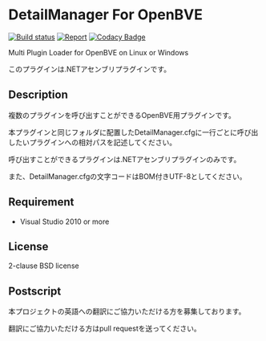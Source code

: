 ﻿# DetailManager For OpenBVE

[![Build status](https://ci.appveyor.com/api/projects/status/i40rfo79ku587d5g?svg=true)](https://ci.appveyor.com/project/s520/detailmanager-for-openbve)
[![Report](https://inspecode.rocro.com/badges/github.com/s520/DetailManager_For_OpenBVE/report?token=vIu4ZXRCduop3yohyqB8DGf4a93yme3eDJEzlu3WtTA&branch=master)](https://inspecode.rocro.com/reports/github.com/s520/DetailManager_For_OpenBVE/branch/master/summary)
[![Codacy Badge](https://api.codacy.com/project/badge/Grade/c25e3343b87845e5a6a2d0d010654cae)](https://www.codacy.com/project/s520/DetailManager_For_OpenBVE/dashboard?utm_source=github.com&amp;utm_medium=referral&amp;utm_content=s520/DetailManager_For_OpenBVE&amp;utm_campaign=Badge_Grade_Dashboard)

Multi Plugin Loader for OpenBVE on Linux or Windows

このプラグインは.NETアセンブリプラグインです。

## Description

複数のプラグインを呼び出すことができるOpenBVE用プラグインです。

本プラグインと同じフォルダに配置したDetailManager.cfgに一行ごとに呼び出したいプラグインへの相対パスを記述してください。

呼び出すことができるプラグインは.NETアセンブリプラグインのみです。

また、DetailManager.cfgの文字コードはBOM付きUTF-8としてください。

## Requirement

- Visual Studio 2010 or more

## License

2-clause BSD license

## Postscript

本プロジェクトの英語への翻訳にご協力いただける方を募集しております。

翻訳にご協力いただける方はpull requestを送ってください。